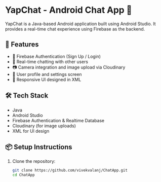 # YapChat - Android Chat App 📱

YapChat is a Java-based Android application built using Android Studio. It provides a real-time chat experience using Firebase as the backend.

## 🚀 Features

- 🔐 Firebase Authentication (Sign Up / Login)
- 💬 Real-time chatting with other users
- 📷 Camera integration and image upload via Cloudinary
- 🧑 User profile and settings screen
- 📱 Responsive UI designed in XML

## 🛠️ Tech Stack

- Java
- Android Studio
- Firebase Authentication & Realtime Database
- Cloudinary (for image uploads)
- XML for UI design


## 📦 Setup Instructions

1. Clone the repository:
   ```bash
   git clone https://github.com/vivekvalanj/ChatApp.git
   cd ChatApp
